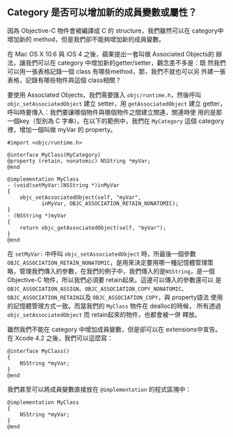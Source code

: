 Category 是否可以增加新的成員變數或屬性？
-----------------------------------------

因為 Objective-C 物件會被編譯成 C 的 structure，我們雖然可以在
category中增加新的 method，但是我們卻不能夠增加新的成員變數。

在 Mac OS X 10.6 與 iOS 4 之後，蘋果提出一套叫做 Associated Objects的
辦法，讓我們可以在 category 中增加新的getter/setter，觀念差不多是：既
然我們可以用一張表格記錄一個 class 有哪些method，那，我們不就也可以另
外建一張表格，記錄有哪些物件與這個 class相關？

要使用 Associated Objects，我們需要匯入 `objc/runtime.h`，然後呼叫
`objc_setAssociatedObject` 建立 setter，用 `getAssociatedObject` 建立
getter，呼叫時要傳入：我們要讓哪個物件與哪個物件之間建立關連，關連時使
用的是那一個key（型別為 C 字串）。在以下的範例中，我們在 `MyCategory`
這個 category裡，增加一個叫做 myVar 的 property。

``` objc
#import <objc/runtime.h>

@interface MyClass(MyCategory)
@property (retain, nonatomic) NSString *myVar;
@end

@implementation MyClass
- (void)setMyVar:(NSString *)inMyVar
{
    objc_setAssociatedObject(self, "myVar",
           inMyVar, OBJC_ASSOCIATION_RETAIN_NONATOMIC);
}
- (NSString *)myVar
{
    return objc_getAssociatedObject(self, "myVar");
}
@end
```

在 `setMyVar:` 中呼叫 `objc_setAssociatedObject` 時，所最後一個參數
`OBJC_ASSOCIATION_RETAIN_NONATOMIC`，是用來決定要用哪一種記憶體管理策
略，管理我們傳入的參數，在我們的例子中，我們傳入的是`NSString`，是一個
Objective-C 物件，所以我們必須要 retain起來。這邊可以傳入的參數還可以
是`OBJC_ASSOCIATION_ASSIGN`、`OBJC_ASSOCIATION_COPY_NONATOMIC`、
`OBJC_ASSOCIATION_RETAIN`以及 `OBJC_ASSOCIATION_COPY`，與 property語法
使用的記憶體管理方式一致。而當我們的 `MyClass` 物件在 dealloc的時候，
所有透過 `objc_setAssociatedObject` 而 retain起來的物件，也都會被一併
釋放。

雖然我們不能在 category 中增加成員變數，但是卻可以在 extensions中宣告。
在 Xcode 4.2 之後，我們可以這麼寫：

``` objc
@interface MyClass()
{
    NSString *myVar;
}
@end
```

我們甚至可以將成員變數直接放在 `@implementation` 的程式區塊中：

``` objc
@implementation MyClass
{
    NSString *myVar;
}
@end
